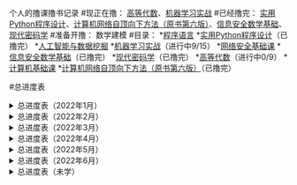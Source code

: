 个人的撸课撸书记录
#现正在撸：
[高等代数](/网络安全基础课/高等代数)、[机器学习实战](/人工智能与数据挖掘/机器学习实战)
#已经撸完：
[实用Python程序设计](/程序语言/实用Python程序设计)、[计算机网络自顶向下方法（原书第六版）](/计算机基础课/计算机网络自顶向下方法（原书第六版）)、[信息安全数学基础](/网络安全基础课/信息安全数学基础)、[现代密码学](/网络安全基础课/现代密码学)
#准备开撸：
数学建模
#目录：
*[程序语言](/程序语言)
*[实用Python程序设计](/程序语言/实用Python程序设计)（已撸完）
*[人工智能与数据挖掘](/人工智能与数据挖掘)
*[机器学习实战](/人工智能与数据挖掘/机器学习实战)（进行中9/15）
*[网络安全基础课](/网络安全基础课)
*[信息安全数学基础](/网络安全基础课/信息安全数学基础)（已撸完）
*[现代密码学](/网络安全基础课/现代密码学)（已撸完）
*[高等代数](/网络安全基础课/高等代数)（进行中0/9）
*[计算机基础课](/计算机基础课)
*[计算机网络自顶向下方法（原书第六版）](/计算机基础课/计算机网络自顶向下方法（原书第六版）)（已撸完）

#总进度表

<details>
<summary>总进度表（2022年1月）</summary>

|开撸时间|撸完时间|课程|章节|状态|
|----|----|----|----|----|
|2022年01月25日|2022年01月25日|实用Python程序设计|1.Python初探|已撸完|
|2022年01月25日|2022年01月25日|实用Python程序设计|2.基本运算、条件分支和输出格式控制|已撸完|
|2022年01月26日|2022年01月26日|实用Python程序设计|3.循环语句|已撸完|
|2022年01月26日|2022年01月26日|实用Python程序设计|4.函数和递归|已撸完|
|2022年01月26日|2022年01月26日|实用Python程序设计|5.字符串和元组|已撸完|
|2022年01月27日|2022年01月28日|实用Python程序设计|6.列表|已撸完|
|2022年01月29日|2022年01月29日|实用Python程序设计|7.字典和集合|已撸完|

</details>
<details>
<summary>总进度表（2022年2月）</summary>

|开撸时间|撸完时间|课程|章节|状态|
|----|----|----|----|----|
|2022年01月30日|2022年02月04日|实用Python程序设计|8.文件读写和文件夹操作和数据库|已撸完|
|2022年02月05日|2022年02月06日|实用Python程序设计|9.正则表达式|已撸完|
|2022年02月07日|2022年02月08日|实用Python程序设计|10.玩转Python生态|已撸完|
|2022年02月08日|2022年02月09日|实用Python程序设计|11.数据分析与展示|已撸完|
|2022年02月09日|2022年02月09日|实用Python程序设计|12.网络爬虫设计|已撸完|
|2022年02月09日|2022年02月09日|实用Python程序设计|13.面向对象程序设计|已撸完|
|2022年02月09日|2022年02月09日|实用Python程序设计|14.tkinter图形界面程序设计|已撸完|
|2022年02月10日|2022年02月10日|机器学习实战|1.机器学习基础|已撸完|
|2022年02月10日|2022年02月10日|机器学习实战|2.k近邻算法|已撸完|
|2022年02月11日|2022年02月11日|机器学习实战|3.决策树|已撸完|
|2022年02月12日|2022年02月14日|机器学习实战|4.基于概率论的分类方法：朴素贝叶斯|已撸完|
|2022年02月15日|2022年02月15日|机器学习实战|5.Logistic回归|已撸完|
|2022年02月16日|2022年02月17日|机器学习实战|似然函数梯度上升和代价函数梯度下降的数学推导|已搞懂|
|2022年02月17日|2022年02月18日|机器学习实战|6.支持向量机|已撸完|
|2022年02月18日|2022年02月20日|机器学习实战|7.利用AdaBoost元算法提高分类性能|已撸完|
|2022年02月21日|2022年02月23日|机器学习实战|8.预测数值型数据：回归|已撸完|
|2022年02月23日|2022年02月23日|机器学习实战|9.树回归|已撸完|
|2022年02月23日|2022年02月24日|计算机网络自顶向下方法|1.计算机网络和因特网|已撸完|
|2022年02月24日|2022年02月26日|王道计算机网络|1.计算机网络体系结构|已撸完|
|2022年02月26日|2022年02月28日|计算机网络|1.概述|已撸完|
|2022年02月26日|2022年02月28日|计算机网络自顶向下方法|2.应用层|已撸完|

</details>
<details>
<summary>总进度表（2022年3月）</summary>

|开撸时间|撸完时间|课程|章节|状态|
|----|----|----|----|----|
|2022年02月28日|2022年03月01日|王道计算机网络|6.应用层|已撸完|
|2022年03月20日|2022年03月23日|计算机网络自顶向下方法|3.运输层|已撸完|
|2022年03月23日|2022年03月29日|计算机网络|4.网络层|已撸完|

</details>
<details>
<summary>总进度表（2022年4月）</summary>

|开撸时间|撸完时间|课程|章节|状态|
|----|----|----|----|----|
|2022年03月29日|2022年04月01日|计算机网络|3.数据链路层|已撸完|
|2022年04月01日|2022年04月01日|计算机网络|2.物理层|已撸完|
|2022年04月06日|2022年04月06日|信息安全数学基础|1.前言|已撸完|
|2022年04月06日|2022年04月06日|现代密码学|1.概论|已撸完|
|2022年04月07日|2022年04月07日|信息安全数学基础|2.整除|已撸完|
|2022年04月08日|2022年04月11日|现代密码学|2.流密码|已撸完|
|2022年04月13日|2022年04月17日|现代密码学|3.分组密码|已撸完|
|2022年04月19日|2022年04月26日|信息安全数学基础|3.同余|已撸完|

</details>
<details>
<summary>总进度表（2022年5月）</summary>

|开撸时间|撸完时间|课程|章节|状态|
|----|----|----|----|----|
|2022年04月26日|2022年05月02日|信息安全数学基础|4.群|已撸完|
|2022年05月02日|2022年05月04日|现代密码学|4.公钥密码|已撸完|
|2022年05月09日|2022年05月17日|信息安全数学基础|5.环和域|已撸完|
|2022年05月17日|2022年05月18日|现代密码学|5.Hash函数|已撸完|
|2022年05月17日|2022年05月19日|信息安全数学基础|6.多项式环|已撸完|
|2022年05月19日|2022年05月20日|现代密码学|6.数字签名|已撸完|
|2022年05月23日|2022年05月23日|现代密码学|7.密码协议|已撸完|
|2022年05月23日|2022年05月25日|信息安全数学基础|7.有限域|已撸完|
|2022年05月25日|2022年05月25日|信息安全数学基础|8.椭圆曲线密码体制|已撸完|
|2022年05月30日|2022年05月30日|现代密码学|8.可证明安全|已撸完|

</details>
<details>
<summary>总进度表（2022年6月）</summary>

|开撸时间|撸完时间|课程|章节|状态|
|----|----|----|----|----|
|2022年05月30日|2022年06月01日|现代密码学|9.密码学的新方向|已撸完|
|2022年06月01日||高等代数|1.矩阵|在撸|

</details>
<details>
<summary>总进度表（未学）</summary>

|未读章节编号|未读课程编号|课程|章节|状态|
|------------|------------|----------------------|---------------------------------------|----|
|1|1|计算机网络自顶向下方法|4.网络层|未撸|
|2|1|计算机网络自顶向下方法|5.链路层：链路、接入网和局域网|未撸|
|3|1|计算机网络自顶向下方法|6.无线网络和移动网络|未撸|
|4|1|计算机网络自顶向下方法|7.多媒体网络|未撸|
|5|1|计算机网络自顶向下方法|8.计算机网络中的安全|未撸|
|6|1|计算机网络自顶向下方法|9.网络管理|未撸|
|7|2|王道计算机网络|2.物理层|未撸|
|8|2|王道计算机网络|3.数据链路层|未撸|
|9|2|王道计算机网络|4.网络层|未撸|
|10|2|王道计算机网络|5.传输层|未撸|
|11|3|计算机网络|5.运输层|未撸|
|12|3|计算机网络|6.应用层|未撸|
|13|3|计算机网络|7.网络安全|未撸|
|14|3|计算机网络|8.互联网上的音视频服务|未撸|
|15|3|计算机网络|9.无线网络和移动网络|未撸|
|16|4|机器学习实战|10.利用Ｋ-均值聚类算法对未标注数据分组|未撸|
|17|4|机器学习实战|11.使用Apriori算法进行关联分析|未撸|
|18|4|机器学习实战|12.使用FP-growth算法来高效发现频繁项集|未撸|
|19|4|机器学习实战|13.利用PCA来简化数据|未撸|
|20|4|机器学习实战|14.利用SVD简化数据|未撸|
|21|4|机器学习实战|15.大数据与MapReduce|未撸|
|22|5|高等代数|2.线性方程组|未撸|
|23|5|高等代数|3.线性空间|未撸|
|24|5|高等代数|4.线性映射|未撸|
|25|5|高等代数|5.多项式|未撸|
|26|5|高等代数|6.特征值|未撸|
|27|5|高等代数|7.相似标准形|未撸|
|28|5|高等代数|8.欧氏空间|未撸|
|29|5|高等代数|9.二次型|未撸|

</details>